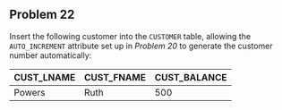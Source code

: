 ## Problem 22
Insert the following customer into the `CUSTOMER` table, allowing the `AUTO_INCREMENT` attribute set up in *Problem 20* to generate the customer number automatically:

| CUST_LNAME | CUST_FNAME | CUST_BALANCE |
| -------- | -------- | -------- |
| Powers     | Ruth     | 500     |